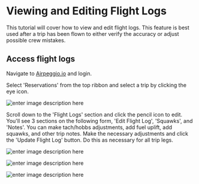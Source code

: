 # Viewing and Editing Flight Logs

This tutorial will cover how to view and edit flight logs. This feature is best used after a trip has been flown to either verify the accuracy or adjust possible crew mistakes.

## Access flight logs

Navigate to [Airpeggio.io](https://airpegg.io/) and login. 

Select 'Reservations' from the top ribbon and select a trip by clicking the eye icon.

![enter image description here](https://eng-production-mypublicbucket-bmffvtkz.s3.us-east-2.amazonaws.com/knowledge-base/send-quote/send-quote.png)

Scroll down to the 'Flight Logs' section and click the pencil icon to edit. You'll see 3 sections on the following form, 'Edit Flight Log', 'Squawks', and 'Notes'. You can make tach/hobbs adjustments, add fuel uplift, add squawks, and other trip notes. Make the necessary adjustments and click the 'Update Flight Log' button. Do this as necessary for all trip legs.

![enter image description here](https://eng-production-mypublicbucket-bmffvtkz.s3.us-east-2.amazonaws.com/knowledge-base/flight-logs/flight-logs.png)

![enter image description here](https://eng-production-mypublicbucket-bmffvtkz.s3.us-east-2.amazonaws.com/knowledge-base/flight-logs/flight-logs-1.png)

![enter image description here](https://eng-production-mypublicbucket-bmffvtkz.s3.us-east-2.amazonaws.com/knowledge-base/flight-logs/flight-logs-2.png)
<!--stackedit_data:
eyJoaXN0b3J5IjpbOTM5NTAyNzcwLC0yMDAwMzQzNDBdfQ==
-->